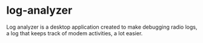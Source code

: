 # log-analyzer

Log analyzer is a desktop application created to make debugging radio logs, a log that keeps track of modem activities, a lot easier. 
